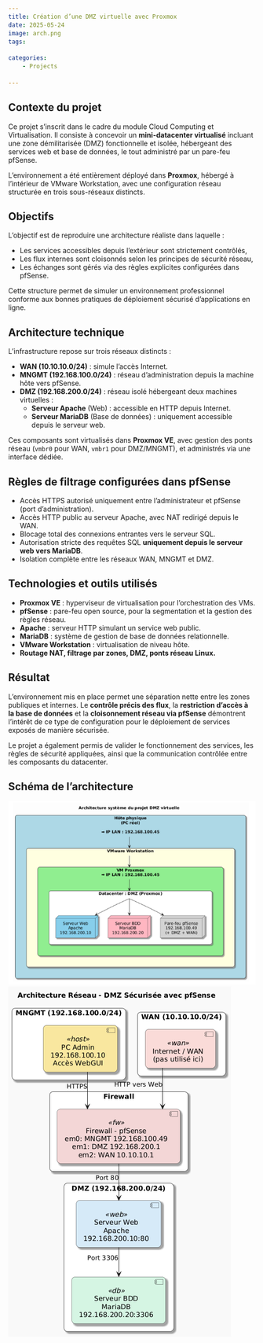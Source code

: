 ```yaml
---
title: Création d’une DMZ virtuelle avec Proxmox
date: 2025-05-24
image: arch.png
tags: 

categories:
    - Projects
    
---
```

## Contexte du projet

Ce projet s’inscrit dans le cadre du module Cloud Computing et Virtualisation. Il consiste à concevoir un **mini-datacenter virtualisé** incluant une zone démilitarisée (DMZ) fonctionnelle et isolée, hébergeant des services web et base de données, le tout administré par un pare-feu pfSense.

L’environnement a été entièrement déployé dans **Proxmox**, hébergé à l’intérieur de VMware Workstation, avec une configuration réseau structurée en trois sous-réseaux distincts.

## Objectifs

L’objectif est de reproduire une architecture réaliste dans laquelle :
- Les services accessibles depuis l’extérieur sont strictement contrôlés,
- Les flux internes sont cloisonnés selon les principes de sécurité réseau,
- Les échanges sont gérés via des règles explicites configurées dans pfSense.

Cette structure permet de simuler un environnement professionnel conforme aux bonnes pratiques de déploiement sécurisé d’applications en ligne.

## Architecture technique

L’infrastructure repose sur trois réseaux distincts :

- **WAN (10.10.10.0/24)** : simule l’accès Internet.
- **MNGMT (192.168.100.0/24)** : réseau d’administration depuis la machine hôte vers pfSense.
- **DMZ (192.168.200.0/24)** : réseau isolé hébergeant deux machines virtuelles :
  - **Serveur Apache** (Web) : accessible en HTTP depuis Internet.
  - **Serveur MariaDB** (Base de données) : uniquement accessible depuis le serveur web.

Ces composants sont virtualisés dans **Proxmox VE**, avec gestion des ponts réseau (`vmbr0` pour WAN, `vmbr1` pour DMZ/MNGMT), et administrés via une interface dédiée.

## Règles de filtrage configurées dans pfSense

- Accès HTTPS autorisé uniquement entre l’administrateur et pfSense (port d’administration).
- Accès HTTP public au serveur Apache, avec NAT redirigé depuis le WAN.
- Blocage total des connexions entrantes vers le serveur SQL.
- Autorisation stricte des requêtes SQL **uniquement depuis le serveur web vers MariaDB**.
- Isolation complète entre les réseaux WAN, MNGMT et DMZ.

## Technologies et outils utilisés

- **Proxmox VE** : hyperviseur de virtualisation pour l’orchestration des VMs.
- **pfSense** : pare-feu open source, pour la segmentation et la gestion des règles réseau.
- **Apache** : serveur HTTP simulant un service web public.
- **MariaDB** : système de gestion de base de données relationnelle.
- **VMware Workstation** : virtualisation de niveau hôte.
- **Routage NAT, filtrage par zones, DMZ, ponts réseau Linux.**

## Résultat

L’environnement mis en place permet une séparation nette entre les zones publiques et internes. Le **contrôle précis des flux**, la **restriction d’accès à la base de données** et la **cloisonnement réseau via pfSense** démontrent l’intérêt de ce type de configuration pour le déploiement de services exposés de manière sécurisée.

Le projet a également permis de valider le fonctionnement des services, les règles de sécurité appliquées, ainsi que la communication contrôlée entre les composants du datacenter.

## Schéma de l’architecture
![Architecture système du projet](arch.png)  
![Architecture réseau simulée](arch_cloud.png)
